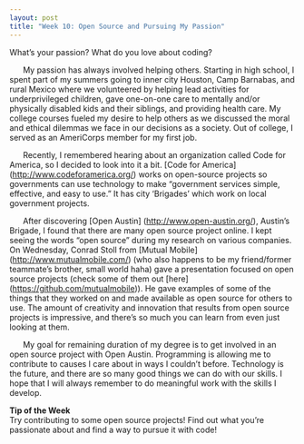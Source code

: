 ```yaml
---
layout: post
title: "Week 10: Open Source and Pursuing My Passion"
---
```

What’s your passion? What do you love about coding?

&nbsp;&nbsp;&nbsp;&nbsp;&nbsp;&nbsp;My passion has always involved helping others.  Starting in high school, I spent part of my summers going to inner city Houston, Camp Barnabas, and rural Mexico where we volunteered by helping lead activities for underprivileged children, gave one-on-one care to mentally and/or physically disabled kids and their siblings, and providing health care.  My college courses fueled my desire to help others as we discussed the moral and ethical dilemmas we face in our decisions as a society.  Out of college, I served as an AmeriCorps member for my first job.

&nbsp;&nbsp;&nbsp;&nbsp;&nbsp;&nbsp;Recently, I remembered hearing about an organization called Code for America, so I decided to look into it a bit.  [Code for America] (http://www.codeforamerica.org/) works on open-source projects so governments can use technology to make “government services simple, effective, and easy to use.”  It has city ‘Brigades’ which work on local government projects.

&nbsp;&nbsp;&nbsp;&nbsp;&nbsp;&nbsp;After discovering [Open Austin] (http://www.open-austin.org/), Austin’s Brigade, I found that there are many open source project online.  I kept seeing the words “open source” during my research on various companies.  On Wednesday, Conrad Stoll from [Mutual Mobile] (http://www.mutualmobile.com/) (who also happens to be my friend/former teammate’s brother, small world haha) gave a presentation focused on open source projects (check some of them out [here] (https://github.com/mutualmobile)).  He gave examples of some of the things that they worked on and made available as open source for others to use.  The amount of creativity and innovation that results from open source projects is impressive, and there’s so much you can learn from even just looking at them.

&nbsp;&nbsp;&nbsp;&nbsp;&nbsp;&nbsp;My goal for remaining duration of my degree is to get involved in an open source project with Open Austin.  Programming is allowing me to contribute to causes I care about in ways I couldn’t before.  Technology is the future, and there are so many good things we can do with our skills. I hope that I will always remember to do meaningful work with the skills I develop.

**Tip of the Week**   
Try contributing to some open source projects!  Find out what you’re passionate about and find a way to pursue it with code!
